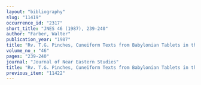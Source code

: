 ```yaml
---
layout: "bibliography"
slug: "11419"
occurrence_id: "2317"
short_title: "JNES 46 (1987), 239-240"
author: "Farber, Walter"
publication_year: "1987"
title: "Rv. T.G. Pinches, Cuneiform Texts from Babylonian Tablets in the British Museum. Parts 55-57. Neo-Babylonian and Achaemenid Economic Texts (1982)"
volume_no_: "46"
pages: "239-240"
journal: "Journal of Near Eastern Studies"
title: "Rv. T.G. Pinches, Cuneiform Texts from Babylonian Tablets in the British Museum. Parts 55-57. Neo-Babylonian and Achaemenid Economic Texts (1982)"
previous_item: "11422"
---
```


